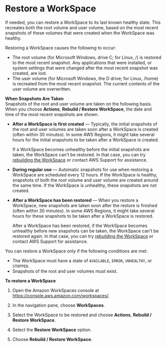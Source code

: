 # Restore a WorkSpace<a name="restore-workspace"></a>

If needed, you can restore a WorkSpace to its last known healthy state\. This recreates both the root volume and user volume, based on the most recent snapshots of these volumes that were created when the WorkSpace was healthy\.

Restoring a WorkSpace causes the following to occur:
+ The root volume \(for Microsoft Windows, drive C; for Linux, /\) is restored to the most recent snapshot\. Any applications that were installed, or system settings that were changed after the most recent snapshot was created, are lost\.
+ The user volume \(for Microsoft Windows, the D drive; for Linux, /home\) is recreated from the most recent snapshot\. The current contents of the user volume are overwritten\.

**When Snapshots Are Taken**  
Snapshots of the root and user volume are taken on the following basis\. When you choose **Actions**, **Rebuild / Restore WorkSpace**, the date and time of the most recent snapshots are shown\. 
+ **After a WorkSpace is first created** — Typically, the initial snapshots of the root and user volumes are taken soon after a WorkSpace is created \(often within 30 minutes\)\. In some AWS Regions, it might take several hours for the initial snapshots to be taken after a WorkSpace is created\.

  If a WorkSpace becomes unhealthy before the initial snapshots are taken, the WorkSpace can't be restored\. In that case, you can try [ rebuilding the WorkSpace](rebuild-workspace.md) or contact AWS Support for assistance\.
+ **During regular use** — Automatic snapshots for use when restoring a WorkSpace are scheduled every 12 hours\. If the WorkSpace is healthy, snapshots of both the root volume and user volume are created around the same time\. If the WorkSpace is unhealthy, these snapshots are not created\.
+ **After a WorkSpace has been restored** — When you restore a WorkSpace, new snapshots are taken soon after the restore is finished \(often within 30 minutes\)\. In some AWS Regions, it might take several hours for these snapshots to be taken after a WorkSpace is restored\.

  After a WorkSpace has been restored, if the WorkSpace becomes unhealthy before new snapshots can be taken, the WorkSpace can't be restored again\. In that case, you can try [rebuilding the WorkSpace](rebuild-workspace.md) or contact AWS Support for assistance\.

You can restore a WorkSpace only if the following conditions are met:
+ The WorkSpace must have a state of `AVAILABLE`, `ERROR`, `UNHEALTHY`, or `STOPPED`\.
+ Snapshots of the root and user volumes must exist\.

**To restore a WorkSpace**

1. Open the Amazon WorkSpaces console at [https://console\.aws\.amazon\.com/workspaces/](https://console.aws.amazon.com/workspaces/)\.

1. In the navigation pane, choose **WorkSpaces**\.

1. Select the WorkSpace to be restored and choose **Actions**, **Rebuild / Restore WorkSpace**\.

1. Select the **Restore WorkSpace** option\.

1. Choose **Rebuild / Restore WorkSpace**\.